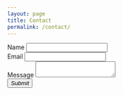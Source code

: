 ```yaml
---
layout: page
title: Contact
permalink: /contact/
---
```


<form action='https://forms.zohopublic.com/heavensbake/form/Contact/formperma/P60BMCqp4KG6ktW9EcSgaVWS9prVSjgRdYcxhoZVYNE/htmlRecords/submit' name='form' id='form' method='POST' accept-charset='UTF-8' enctype='multipart/form-data'>
<input type="hidden" name="zf_referrer_name" value=""><!-- To Track referrals , place the referrer name within the " " in the above hidden input field -->

<input type="hidden" name="zf_redirect_url" value="https://heavensbake.com">
    <input type="hidden" name="zc_gad" value="">
        <!--Single Line-->
        <label> 
        Name 
        </label>
        <input  type="text" name="SingleLine" value="" fieldType=1 maxlength="255" placeholder="" />
        <br>
        <!--Email-->
        <label> Email 
        </label>
        <input type="text" maxlength="255" name="Email" value="" fieldType=9 placeholder="" />
        <br>
        <!--Multi Line-->
        <label> Message 
        </label>
        <textarea name="MultiLine" maxlength="65535" placeholder="" ></textarea>
        <br>
    <button type="submit"><em>Submit</em></button></form>
